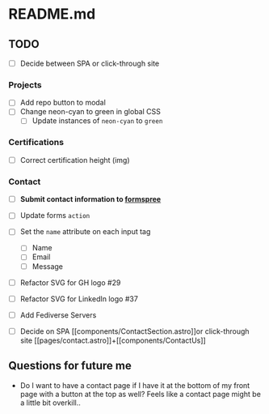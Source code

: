 # README.md

## TODO

- [ ] Decide between SPA or click-through site

### Projects

- [ ] Add repo button to modal
- [ ] Change neon-cyan to green in global CSS
  - [ ] Update instances of `neon-cyan` to `green`

### Certifications

- [ ] Correct certification height (img)

### Contact

- [ ] **Submit contact information to [formspree](https://formspree.io/)**

- [ ] Update forms `action`
- [ ] Set the `name` attribute on each input tag
  - [ ] Name
  - [ ] Email
  - [ ] Message
- [ ] Refactor SVG for GH logo #29
- [ ] Refactor SVG for LinkedIn logo #37
- [ ] Add Fediverse Servers

- [ ] Decide on SPA [[components/ContactSection.astro]]or click-through site [[pages/contact.astro]]+[[components/ContactUs]]

## Questions for future me

- Do I want to have a contact page if I have it at the bottom of my front page with a button at the top as well? Feels like a contact page might be a little bit overkill..
